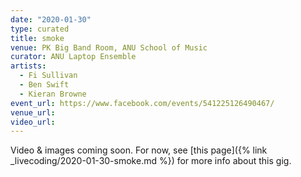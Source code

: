 ```yaml
---
date: "2020-01-30"
type: curated
title: smoke
venue: PK Big Band Room, ANU School of Music
curator: ANU Laptop Ensemble
artists:
  - Fi Sullivan
  - Ben Swift
  - Kieran Browne
event_url: https://www.facebook.com/events/541225126490467/
venue_url:
video_url:
---
```


Video & images coming soon. For now, see [this page]({% link
_livecoding/2020-01-30-smoke.md %}) for more info about this gig.
